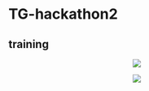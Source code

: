 # TG-hackathon2
## training
  <p align="center">
  <img src="doc/train1.JPG">
</p>


<p align="center">
  <img src="doc/train2.JPG">
</p>
